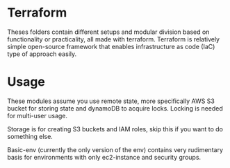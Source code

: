 # Terraform

Theses folders contain different setups and modular division based on functionality or practicality, all made with terraform. Terraform is relatively simple open-source framework that enables infrastructure as code (IaC) type of approach easily.

# Usage

These modules assume you use remote state, more specifically AWS S3 bucket for storing state and dynamoDB to acquire locks. Locking is needed for multi-user usage.

Storage is for creating S3 buckets and IAM roles, skip this if you want to do something else.

Basic-env (currently the only version of the env) contains very rudimentary basis for environments with only ec2-instance and security groups.